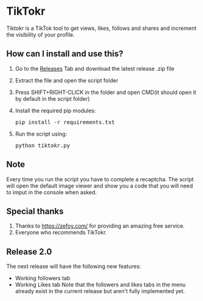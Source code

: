 # TikTokr
Tiktokr is a TikTok tool to get views, likes, follows and shares and increment the visibility of your profile.

## How can I install and use this?
1. Go to the [Releases](https://github.com/ersignee/TikTokr/releases) Tab and download the latest release .zip file
2. Extract the file and open the script folder
3. Press SHIFT+RIGHT-CLICK in the folder and open CMD(it should open it by default in the script folder)
4. Install the required pip modules:

   <pre>pip install -r requirements.txt</pre>
5. Run the script using:

   <pre>python tiktokr.py</pre>
## Note
Every time you run the script you have to complete a recaptcha.
The script will open the default image viewer and show you a code that you will need to imput in the console when asked.

## Special thanks
1. Thanks to https://zefoy.com/ for providing an amazing free service.
2. Everyone who recommends TikTokr.

## Release 2.0
The next release will have the following new features:
- Working followers tab
- Working Likes tab
Note that the followers and likes tabs in the menu already exist in the current release but aren't fully implemented yet.
